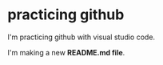 # practicing github

I'm practicing github with visual studio code.



I'm making a new **README.md file**.